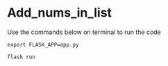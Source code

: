 # Add_nums_in_list

Use the commands below on terminal to run the code

``export FLASK_APP=app.py``

``flask run``
